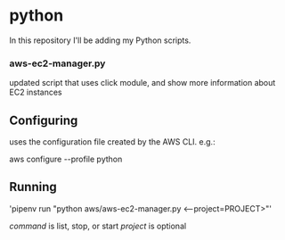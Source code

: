 # python

In this repository I'll be adding my Python scripts.

### aws-ec2-manager.py

updated script that uses click module, and show more information about EC2 instances

## Configuring

uses the configuration file created by the AWS CLI. e.g.: 

aws configure --profile python

## Running

'pipenv run "python aws/aws-ec2-manager.py <command> <--project=PROJECT>"'

*command* is list, stop, or start
*project* is optional
